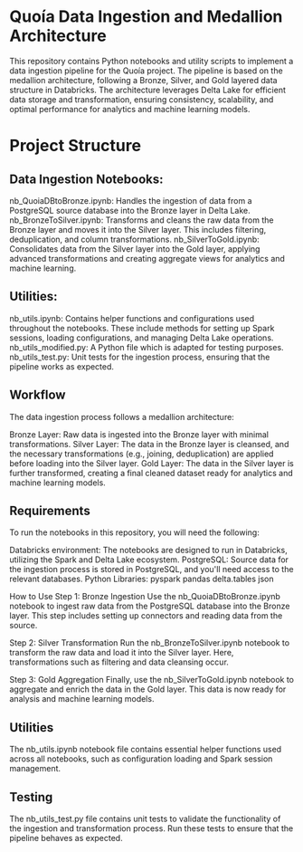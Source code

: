 # Quoía Data Ingestion and Medallion Architecture

This repository contains Python notebooks and utility scripts to implement a data ingestion pipeline for the Quoía project. The pipeline is based on the medallion architecture, following a Bronze, Silver, and Gold layered data structure in Databricks. The architecture leverages Delta Lake for efficient data storage and transformation, ensuring consistency, scalability, and optimal performance for analytics and machine learning models.

# Project Structure
## Data Ingestion Notebooks:
nb_QuoiaDBtoBronze.ipynb: Handles the ingestion of data from a PostgreSQL source database into the Bronze layer in Delta Lake.
nb_BronzeToSilver.ipynb: Transforms and cleans the raw data from the Bronze layer and moves it into the Silver layer. This includes filtering, deduplication, and column transformations.
nb_SilverToGold.ipynb: Consolidates data from the Silver layer into the Gold layer, applying advanced transformations and creating aggregate views for analytics and machine learning.

## Utilities:
nb_utils.ipynb: Contains helper functions and configurations used throughout the notebooks. These include methods for setting up Spark sessions, loading configurations, and managing Delta Lake operations.
nb_utils_modified.py: A Python file which is adapted for testing purposes.
nb_utils_test.py: Unit tests for the ingestion process, ensuring that the pipeline works as expected.

## Workflow
The data ingestion process follows a medallion architecture:

Bronze Layer: Raw data is ingested into the Bronze layer with minimal transformations.
Silver Layer: The data in the Bronze layer is cleansed, and the necessary transformations (e.g., joining, deduplication) are applied before loading into the Silver layer.
Gold Layer: The data in the Silver layer is further transformed, creating a final cleaned dataset ready for analytics and machine learning models.

## Requirements
To run the notebooks in this repository, you will need the following:

Databricks environment: The notebooks are designed to run in Databricks, utilizing the Spark and Delta Lake ecosystem.
PostgreSQL: Source data for the ingestion process is stored in PostgreSQL, and you'll need access to the relevant databases.
Python Libraries:
  pyspark
  pandas
  delta.tables
  json


How to Use
Step 1: Bronze Ingestion
Use the nb_QuoiaDBtoBronze.ipynb notebook to ingest raw data from the PostgreSQL database into the Bronze layer. This step includes setting up connectors and reading data from the source.

Step 2: Silver Transformation
Run the nb_BronzeToSilver.ipynb notebook to transform the raw data and load it into the Silver layer. Here, transformations such as filtering and data cleansing occur.

Step 3: Gold Aggregation
Finally, use the nb_SilverToGold.ipynb notebook to aggregate and enrich the data in the Gold layer. This data is now ready for analysis and machine learning models.

## Utilities
The nb_utils.ipynb notebook file contains essential helper functions used across all notebooks, such as configuration loading and Spark session management.

## Testing
The nb_utils_test.py file contains unit tests to validate the functionality of the ingestion and transformation process. Run these tests to ensure that the pipeline behaves as expected.

